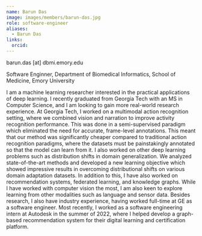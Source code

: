 ```yaml
---
name: Barun Das
image: images/members/barun-das.jpg
role: software-engineer
aliases:
  - Barun Das
links:
  orcid: 
---
```


barun.das [at] dbmi.emory.edu

Software Enginner, Department of Biomedical Informatics, School of Medicine, Emory University

I am a machine learning researcher interested in the practical applications of deep learning. I recently graduated from Georgia Tech with an MS in Computer Science, and I am looking to gain more real-world research experience.
At Georgia Tech, I worked on a multimodal action recognition setting, where we combined vision and narration to improve activity recognition performance. This was done in a semi-supervised paradigm which eliminated the need for accurate, frame-level annotations. This meant that our method was significantly cheaper compared to traditional action recognition paradigms, where the datasets must be painstakingly annotated so that the model can learn from it.
I also worked on other deep learning problems such as distribution shifts in domain generalization. We analyzed state-of-the-art methods and developed a new learning objective which showed impressive results in overcoming distributional shifts on various domain adaptation datasets. In addition to this, I have also worked on recommendation systems, federated learning, and knowledge graphs. While I have worked with computer vision the most, I am also keen to explore learning from other modalities such as language and sensor data.
Besides research, I also have industry experience, having worked full-time at GE as a software engineer. Most recently, I worked as a software engineering intern at Autodesk in the summer of 2022, where I helped develop a graph-based recommendation system for their digital learning and certification platform.